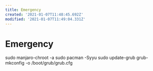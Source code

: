 ```yaml
---
title: Emergency
created: '2021-01-07T11:48:45.692Z'
modified: '2021-01-07T11:49:04.331Z'
---
```


# Emergency

sudo manjaro-chroot -a
sudo pacman -Syyu
sudo update-grub
grub-mkconfig -o /boot/grub/grub.cfg
